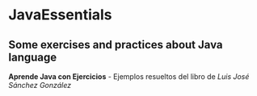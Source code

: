 # JavaEssentials
Some exercises and practices about Java language 
--------------------------------
**Aprende Java con Ejercicios** - Ejemplos resueltos del libro de *Luis José Sánchez González*

